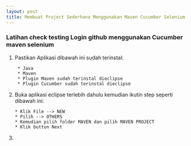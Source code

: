 ```yaml
---
layout: post
title: Membuat Project Sederhana Menggunakan Maven Cucumber Selenium
---
```



### Latihan check testing Login github menggunakan Cucumber maven selenium

1. Pastikan Aplikasi dibawah ini sudah terinstal:

        * Java
        * Maven
        * Plugin Maven sudah terinstal dieclipse
        * Plugin Cucumber sudah terinstal dieclipse
            
2. Buka aplikasi eclipse terlebih dahulu kemudian ikutin step seperti dibawah ini:
       
       * Klik File --> NEW
       * Pilih --> OTHERS
       * Kemudian pilih folder MAVEN dan pilih MAVEN PROJECT
       * Klik button Next 
3. 
